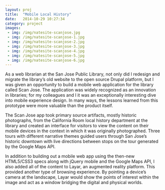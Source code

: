 ```yaml
---
layout: proj
title:  "Mobile Local History"
date:   2014-10-29 10:27:34
category: project
images:
 - img: /img/natesite-scanjose.jpg
 - img: /img/natesite-scanjose-1.jpg
 - img: /img/natesite-scanjose-2.jpg
 - img: /img/natesite-scanjose-3.jpg
 - img: /img/natesite-scanjose-4.jpg
 - img: /img/natesite-scanjose-5.jpg
 - img: /img/natesite-scanjose-6.jpg
---
```


As a web librarian at the San Jose Public Library, not only did I redesign and migrate the library’s old website to the open source Drupal platform, but I was given an opportunity to build a mobile web application for the library called Scan Jose. The application was widely recognized as an innovation in libraries; for my colleagues and I it was an exceptionally interesting dive into mobile experience design. In many ways, the lessons learned from this prototype were more valuable than the product itself.

The Scan Jose app took primary source artifacts, mostly historic photographs, from the California Room local history department at the library and created an interface for visitors to view the content on their mobile devices in the context in which it was originally photographed. Three tours with different narrative themes guided users through San Jose’s historic downtown with live directions between stops on the tour generated by the Google Maps API.

In addition to building out a mobile web app using the then-new HTML5/CSS3 specs along with jQuery mobile and the Google Maps API, I also added all of the content to Layar, an augmented reality platform. This provided another type of browsing experience. By pointing a device’s camera at the landscape, Layar would show the points of interest within the image and act as a window bridging the digital and physical worlds.